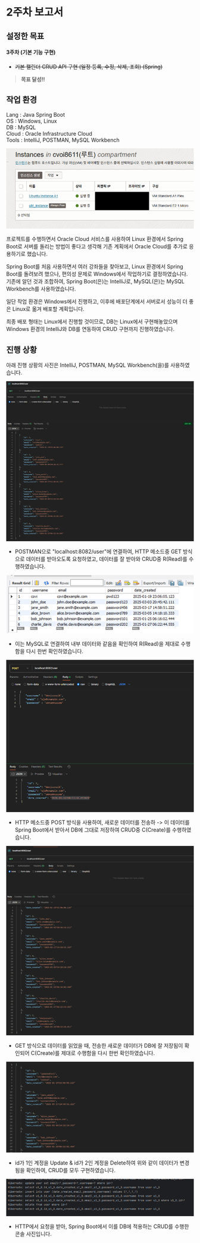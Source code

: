 # 2주차 보고서

## 설정한 목표

#### 3주차 (기본 기능 구현)

- ~~기본 캘린더 CRUD API 구현 (일정 등록, 수정, 삭제, 조회) (Spring)~~

> **목표 달성!!**

## 작업 환경

Lang : Java Spring Boot  
OS : Windows, Linux  
DB : MySQL  
Cloud : Oracle Infrastructure Cloud  
Tools : IntelliJ, POSTMAN, MySQL Workbench

![image](./src/cloud.png)

프로젝트를 수행하면서 Oracle Cloud 서비스를 사용하여 Linux 환경에서 Spring Boot로 서버를 돌리는 방법이 좋다고 생각해 기존 계획에서 Oracle Cloud를 추가로 응용하기로 했습니다.

Spring Boot를 처음 사용하면서 여러 강좌들을 찾아보고, Linux 환경에서 Spring Boot를 돌려보려 했으나, 편의성 문제로 Windows에서 작업하기로 결정하였습니다.  
기존에 알던 것과 조합하여, Spring Boot(은)는 IntelliJ로, MySQL(은)는 MySQL Workbench를 사용하였습니다.

일단 작업 환경은 Windows에서 진행하고, 이후에 배포단계에서 서버로서 성능이 더 좋은 Linux로 옮겨 배포할 계획입니다.

최종 배포 형태는 Linux에서 진행할 것이므로, DB는 Linux에서 구현해놓았으며 Windows 환경의 IntelliJ와 DB를 연동하여 CRUD 구현까지 진행하였습니다.

## 진행 상황

아래 진행 상황의 사진은 IntelliJ, POSTMAN, MySQL Workbench(을)를 사용하였습니다.

![image](./src/2.png)

- POSTMAN으로 "localhost:8082/user"에 연결하여, HTTP 메소드중 GET 방식으로 데이터를 받아오도록 요청하였고, 데이터를 잘 받아와 CRUD중 R(Read)를 수행하였습니다.

![image](./src/1.png)

- 이는 MySQL로 연결하여 내부 데이터와 같음을 확인하여 R(Read)을 제대로 수행함을 다시 한번 확인하였습니다.

![image](./src/3.png)

- HTTP 메소드중 POST 방식을 사용하여, 새로운 데이터를 전송하 -> 이 데이터를 Spring Boot에서 받아서 DB에 그대로 저장하여 CRUD중 C(Create)를 수행하였습니다.

![image](./src/4.png)

- GET 방식으로 데이터를 읽었을 때, 전송한 새로운 데이터가 DB에 잘 저장됨이 확인되어 C(Create)를 제대로 수행함을 다시 한번 확인하였습니다.

![image](./src/5.png)

- id가 1인 계정을 Update & id가 2인 계정을 Delete하여 위와 같이 데이터가 변경됨을 확인하여, CRUD를 모두 구현하였습니다.

![image](./src/6.png)

- HTTP에서 요청을 받아, Spring Boot에서 이를 DB에 적용하는 CRUD를 수행한 콘솔 사진입니다.
